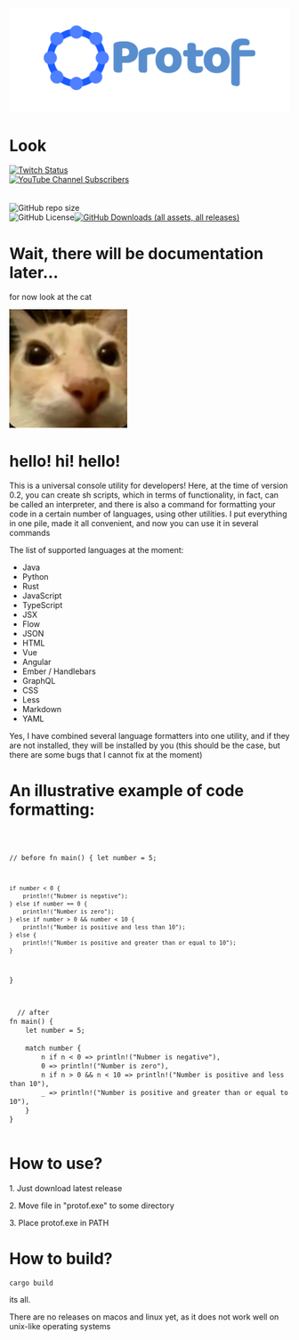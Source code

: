 

<img src="./protof.png"></img>
<h1>Look</h1>
<div><a href="https://www.twitch.tv/faynot_" ><img alt="Twitch Status" src="https://img.shields.io/twitch/status/faynot_"></a>
  <br />
<a href="https://www.youtube.com/@Faynot__" ><img alt="YouTube Channel Subscribers" src="https://img.shields.io/youtube/channel/subscribers/UCAi7bnW3bOA0epKrKUA8IXw"></a><br /></div><br /><br />
<div><img alt="GitHub repo size" src="https://img.shields.io/github/repo-size/Faynot/protoF"><br />
<img alt="GitHub License" src="https://img.shields.io/github/license/Faynot/protoF"><a href="https://github.com/Faynot/protoF/releases"><img alt="GitHub Downloads (all assets, all releases)" src="https://img.shields.io/github/downloads/Faynot/protoF/total"></a>
</div>


<h1>Wait, there will be documentation later...</h1>

<p>for now look at the cat</p>
<img src="./balls.png"></img>

<h1>hello! hi! hello!</h1>
<p>This is a universal console utility for developers! Here, at the time of version 0.2, you can create sh scripts, which in terms of functionality, in fact, can be called an interpreter, and there is also a command for formatting your code in a certain number of languages, using other utilities. I put everything in one pile, made it all convenient, and now you can use it in several commands</p>

<p>The list of supported languages at the moment:</p>

<ul>
  <li>
    Java
  </li>
    <li>
    Python
  </li>
    <li>
    Rust
  </li>
    <li>
    JavaScript
  </li>
    <li>
    TypeScript
  </li>
    <li>
    JSX
  </li>
    <li>
    Flow
  </li>
    <li>
    JSON
  </li>
    <li>
    HTML
  </li>
    <li>
    Vue
  </li>
    <li>
    Angular
  </li>
    <li>
    Ember / Handlebars
  </li>
    <li>
    GraphQL
  </li>
    <li>
    CSS
  </li>
    <li>
    Less
  </li>
    <li>
    Markdown
  </li>
    <li>
    YAML
  </li>
</ul>

<p>Yes, I have combined several language formatters into one utility, and if they are not installed, they will be installed by you (this should be the case, but there are some bugs that I cannot fix at the moment)</p>

<h1>An illustrative example of code formatting:</h1>
<pre><code>

// before
fn main() {
let number = 5;

    if number < 0 {
        println!("Nubmer is negative");
    } else if number == 0 {
        println!("Number is zero");
    } else if number > 0 && number < 10 {
        println!("Number is positive and less than 10");
    } else {
        println!("Number is positive and greater than or equal to 10");
    }
}
</pre></code>
<pre><code>
  // after
fn main() {
    let number = 5;

    match number {
        n if n < 0 => println!("Nubmer is negative"),
        0 => println!("Number is zero"),
        n if n > 0 && n < 10 => println!("Number is positive and less than 10"),
        _ => println!("Number is positive and greater than or equal to 10"),
    }
}

</pre></code>

<h1>How to use?</h1>
<p>1. Just download latest release</p>
<p>2. Move file in "protof.exe" to some directory</p>
<p>3. Place protof.exe in PATH</p>

<h1>How to build?</h1>
<pre><code>cargo build</pre></code>
<p>its all.</p>

There are no releases on macos and linux yet, as it does not work well on unix-like operating systems
